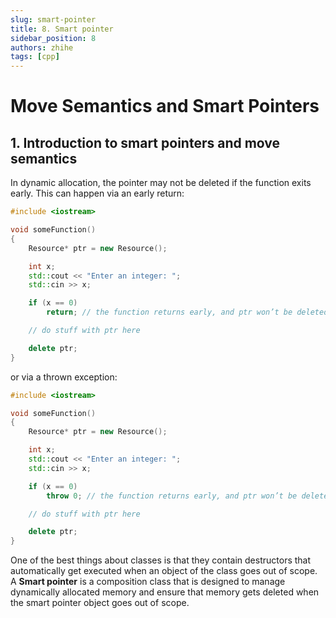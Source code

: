 ```yaml
---
slug: smart-pointer
title: 8. Smart pointer
sidebar_position: 8
authors: zhihe
tags: [cpp]
---
```

# Move Semantics and Smart Pointers

## 1. Introduction to smart pointers and move semantics
In dynamic allocation, the pointer may not be deleted if the function exits early. This can happen via an early return:
```cpp
#include <iostream>

void someFunction()
{
    Resource* ptr = new Resource();

    int x;
    std::cout << "Enter an integer: ";
    std::cin >> x;

    if (x == 0)
        return; // the function returns early, and ptr won’t be deleted!

    // do stuff with ptr here

    delete ptr;
}
```
or via a thrown exception:
```cpp
#include <iostream>

void someFunction()
{
    Resource* ptr = new Resource();

    int x;
    std::cout << "Enter an integer: ";
    std::cin >> x;

    if (x == 0)
        throw 0; // the function returns early, and ptr won’t be deleted!

    // do stuff with ptr here

    delete ptr;
}
```
One of the best things about classes is that they contain destructors that automatically get executed when an object of the class goes out of scope. A **Smart pointer** is a composition class that is designed to manage dynamically allocated memory and ensure that memory gets deleted when the smart pointer object goes out of scope. 